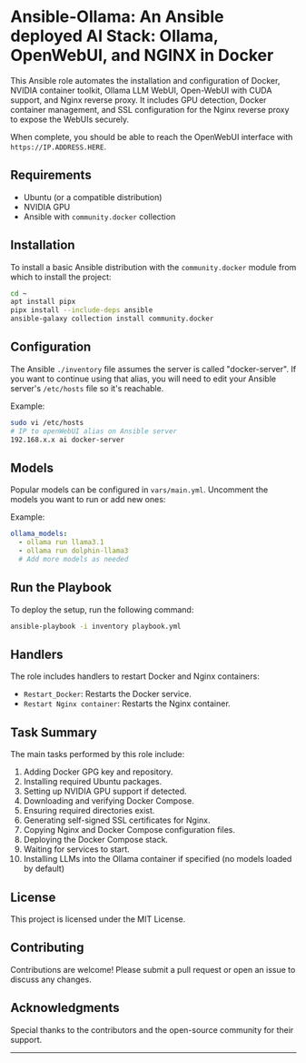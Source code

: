 # Ansible-Ollama: An Ansible deployed AI Stack: Ollama, OpenWebUI, and NGINX in Docker

This Ansible role automates the installation and configuration of Docker, NVIDIA container toolkit, Ollama LLM WebUI, Open-WebUI with CUDA support, and Nginx reverse proxy. It includes GPU detection, Docker container management, and SSL configuration for the Nginx reverse proxy to expose the WebUIs securely.

When complete, you should be able to reach the OpenWebUI interface with `https://IP.ADDRESS.HERE`.

## Requirements

- Ubuntu (or a compatible distribution)
- NVIDIA GPU
- Ansible with `community.docker` collection

## Installation

To install a basic Ansible distribution with the `community.docker` module from which to install the project:

```bash
cd ~
apt install pipx
pipx install --include-deps ansible
ansible-galaxy collection install community.docker
```

## Configuration

The Ansible `./inventory` file assumes the server is called "docker-server". If you want to continue using that alias, you will need to edit your Ansible server's `/etc/hosts` file so it's reachable.

Example:

```bash
sudo vi /etc/hosts
# IP to openWebUI alias on Ansible server
192.168.x.x ai docker-server
```

## Models

Popular models can be configured in `vars/main.yml`. Uncomment the models you want to run or add new ones:

Example:
```yaml
ollama_models:
  - ollama run llama3.1
  - ollama run dolphin-llama3
  # Add more models as needed
```

## Run the Playbook

To deploy the setup, run the following command:

```bash
ansible-playbook -i inventory playbook.yml
```

## Handlers

The role includes handlers to restart Docker and Nginx containers:

- `Restart_Docker`: Restarts the Docker service.
- `Restart Nginx container`: Restarts the Nginx container.

## Task Summary

The main tasks performed by this role include:

1. Adding Docker GPG key and repository.
2. Installing required Ubuntu packages.
3. Setting up NVIDIA GPU support if detected.
4. Downloading and verifying Docker Compose.
5. Ensuring required directories exist.
6. Generating self-signed SSL certificates for Nginx.
7. Copying Nginx and Docker Compose configuration files.
8. Deploying the Docker Compose stack.
9. Waiting for services to start.
10. Installing LLMs into the Ollama container if specified (no models loaded by default)

## License

This project is licensed under the MIT License.

## Contributing

Contributions are welcome! Please submit a pull request or open an issue to discuss any changes.

## Acknowledgments

Special thanks to the contributors and the open-source community for their support.

---
